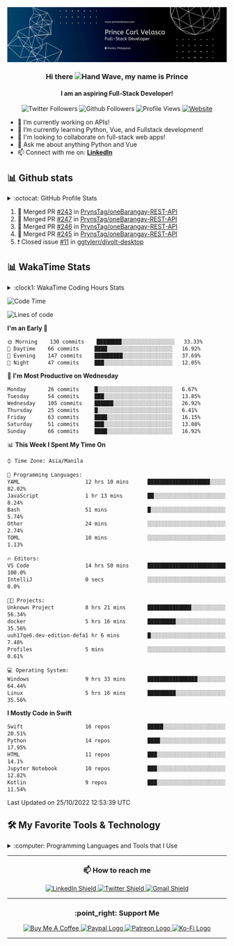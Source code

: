 <img src="./img/banner.svg" alt="Github Banner" align="center">

<div id="top-bar" align="center">
    <h3>Hi there <img src="https://media.giphy.com/media/hvRJCLFzcasrR4ia7z/giphy.gif" width="28" alt="Hand Wave">, my name is Prince</h3>
    <h4>I am an aspiring Full-Stack Developer!</h4>
    <img alt="Twitter Followers" src="https://img.shields.io/twitter/follow/PrynsTag"/> 
    <img alt="Github Followers" src="https://img.shields.io/github/followers/PrynsTag?label=Github%20Followers"/>
    <img alt="Profile Views" src="https://gpvc.arturio.dev/PrynsTag?color=red"/>
    <a href="https://princevelasco.com/" target="_blank">
        <img alt="Website" src="https://img.shields.io/website?url=https%3A%2F%2Fprincevelasco.com">
    </a>
</div>

- 🔭 I’m currently working on APIs! 
- 🌱 I’m currently learning Python, Vue, and Fullstack development!
- 👯 I'm looking to collaborate on full-stack web apps!
- 💬 Ask me about anything Python and Vue
- 📫 Connect with me on: [**LinkedIn**][linkedin-url]

## 📊 Github stats

<details> 
    <summary>:octocat: GitHub Profile Stats</summary>
    <br/>
    <p align="center">
        <img alt="PrynsTag's Top Languages" src="https://github-readme-stats.vercel.app/api/top-langs/?username=PrynsTag&layout=compact&theme=merko&hide=html,jupyter%20notebook" height="192px" width="375px"/>
        <img alt="PrynsTag's Github Stats" src="https://github-readme-stats.vercel.app/api?username=PrynsTag&show_icons=true&theme=merko" height="192px" width="460px"/> &nbsp;&nbsp;
        <img alt="PrynsTag's streak" src="https://github-readme-streak-stats.herokuapp.com/?user=PrynsTag&theme=merko"/>
    </p>
</details>

<!--START_SECTION:activity-->
1. 🎉 Merged PR [#243](https://github.com/PrynsTag/oneBarangay-REST-API/pull/243) in [PrynsTag/oneBarangay-REST-API](https://github.com/PrynsTag/oneBarangay-REST-API)
2. 🎉 Merged PR [#247](https://github.com/PrynsTag/oneBarangay-REST-API/pull/247) in [PrynsTag/oneBarangay-REST-API](https://github.com/PrynsTag/oneBarangay-REST-API)
3. 🎉 Merged PR [#246](https://github.com/PrynsTag/oneBarangay-REST-API/pull/246) in [PrynsTag/oneBarangay-REST-API](https://github.com/PrynsTag/oneBarangay-REST-API)
4. 🎉 Merged PR [#245](https://github.com/PrynsTag/oneBarangay-REST-API/pull/245) in [PrynsTag/oneBarangay-REST-API](https://github.com/PrynsTag/oneBarangay-REST-API)
5. ❗️ Closed issue [#11](https://github.com/ggtylerr/divolt-desktop/issues/11) in [ggtylerr/divolt-desktop](https://github.com/ggtylerr/divolt-desktop)
<!--END_SECTION:activity-->

## 📊 WakaTime Stats
<details>
    <summary>:clock1: WakaTime Coding Hours Stats</summary>
    <br/>
    <p align="center">
        <img src="https://wakatime.com/share/@PrynsTag/82d9447d-fad9-40d1-87c3-586ca3324e39.svg" alt="WakaTime Coding Hours Stat"/>
    </p>
</details>

<!--START_SECTION:waka-->
![Code Time](http://img.shields.io/badge/Code%20Time-1%2C112%20hrs%2047%20mins-blue)

![Lines of code](https://img.shields.io/badge/From%20Hello%20World%20I%27ve%20Written-952%20Thousand%20lines%20of%20code-blue)

**I'm an Early 🐤** 

```text
🌞 Morning    130 commits    ████████░░░░░░░░░░░░░░░░░   33.33% 
🌆 Daytime    66 commits     ████░░░░░░░░░░░░░░░░░░░░░   16.92% 
🌃 Evening    147 commits    █████████░░░░░░░░░░░░░░░░   37.69% 
🌙 Night      47 commits     ███░░░░░░░░░░░░░░░░░░░░░░   12.05%

```
📅 **I'm Most Productive on Wednesday** 

```text
Monday       26 commits     █░░░░░░░░░░░░░░░░░░░░░░░░   6.67% 
Tuesday      54 commits     ███░░░░░░░░░░░░░░░░░░░░░░   13.85% 
Wednesday    105 commits    ██████░░░░░░░░░░░░░░░░░░░   26.92% 
Thursday     25 commits     █░░░░░░░░░░░░░░░░░░░░░░░░   6.41% 
Friday       63 commits     ████░░░░░░░░░░░░░░░░░░░░░   16.15% 
Saturday     51 commits     ███░░░░░░░░░░░░░░░░░░░░░░   13.08% 
Sunday       66 commits     ████░░░░░░░░░░░░░░░░░░░░░   16.92%

```


📊 **This Week I Spent My Time On** 

```text
⌚︎ Time Zone: Asia/Manila

💬 Programming Languages: 
YAML                     12 hrs 10 mins      ████████████████████░░░░░   82.02% 
JavaScript               1 hr 13 mins        ██░░░░░░░░░░░░░░░░░░░░░░░   8.24% 
Bash                     51 mins             █░░░░░░░░░░░░░░░░░░░░░░░░   5.74% 
Other                    24 mins             ░░░░░░░░░░░░░░░░░░░░░░░░░   2.74% 
TOML                     10 mins             ░░░░░░░░░░░░░░░░░░░░░░░░░   1.13%

🔥 Editors: 
VS Code                  14 hrs 50 mins      █████████████████████████   100.0% 
IntelliJ                 0 secs              ░░░░░░░░░░░░░░░░░░░░░░░░░   0.0%

🐱‍💻 Projects: 
Unknown Project          8 hrs 21 mins       ██████████████░░░░░░░░░░░   56.34% 
docker                   5 hrs 16 mins       █████████░░░░░░░░░░░░░░░░   35.56% 
uuh17qe6.dev-edition-defa1 hr 6 mins         █░░░░░░░░░░░░░░░░░░░░░░░░   7.48% 
Profiles                 5 mins              ░░░░░░░░░░░░░░░░░░░░░░░░░   0.61%

💻 Operating System: 
Windows                  9 hrs 33 mins       ████████████████░░░░░░░░░   64.44% 
Linux                    5 hrs 16 mins       █████████░░░░░░░░░░░░░░░░   35.56%

```

**I Mostly Code in Swift** 

```text
Swift                    16 repos            █████░░░░░░░░░░░░░░░░░░░░   20.51% 
Python                   14 repos            ████░░░░░░░░░░░░░░░░░░░░░   17.95% 
HTML                     11 repos            ███░░░░░░░░░░░░░░░░░░░░░░   14.1% 
Jupyter Notebook         10 repos            ███░░░░░░░░░░░░░░░░░░░░░░   12.82% 
Kotlin                   9 repos             ███░░░░░░░░░░░░░░░░░░░░░░   11.54%

```



 Last Updated on 25/10/2022 12:53:39 UTC
<!--END_SECTION:waka-->

## 🛠️ My Favorite Tools & Technology

<details>
<summary>:computer: Programming Languages and Tools that I Use</summary>
<table>
<thead>
  <tr>
    <th>Categories</th>
    <th colspan="5">Technology</th>
  </tr>
</thead>
<tbody align="center">
  <tr>
    <td>Programming Language</td>
    <td>
        <img src="./img/python-original.svg" width="48" height="48" alt="Python"  />
        <br>Python
    </td>
    <td>
        <img src="./img/javascript-original.svg" width="48" height="48" alt="JavaScript"  />
        <br>JavaScript
    </td>
    <td>
        <img src="./img/kotlin.svg" width="48" height="48" alt="Kotlin"  />
        <br>Kotlin
    </td>
    <td>
        <img src="./img/php.svg" width="48" height="48" alt="PHP"  />
        <br>PHP
    </td>
    <td>
        <img src="./img/swift.svg" width="48" height="48" alt="Swift"  />
        <br>Swift
    </td>
  </tr>
  <tr>
    <td>Libraries</td>
    <td>
        <img src="./img/numpy.svg" height="48" alt="Swift"  />
        <br>Numpy
    </td>
    <td>
        <img src="./img/pandas.svg" width="48" height="48" alt="Swift"  />
        <br>Pandas
    </td>
    <td>
        <img src="./img/matplotlib.svg" height="48" alt="Swift"  />
        <br>Matplotlib
    </td>
    <td>
        <img src="./img/scikit-learn.svg" height="48" alt="Swift"  />
        <br>Scikit-Learn
    </td>
    <td>
        <img src="./img/scrapy.svg" height="48" alt="Swift"  />
        <br>Scrapy
    </td>
  </tr>
  <tr>
    <td>Front-End Technologies</td>
    <td>
        <img src="./img/sass.svg" height="48" alt="Sass"  />
        <br>Sass
    </td>
    <td>
        <img src="./img/bootstrap-plain.svg" width="48" height="48" alt="Bootstrap"  />
        <br>Bootstrap
    </td>
    <td>
        <img src="./img/tailwind.svg" width="48" height="48" alt="Tailwind"  />
        <br>Tailwind
    </td>
    <td>
        <img src="./img/javascript-original.svg" width="48" height="48" alt="JavaScript"  />
        <br>JavaScript
    </td>
    <td>
        <img src="./img/vue.svg" width="48" height="48" alt="Vue"  />
        <br>Vue
    </td>
  </tr>
  <tr>
    <td>Back-End Technologies</td>
    <td>
        <img src="./img/django.svg" height="48" width="96px" alt="Django"  />
        <br>Django
    </td>
    <td>
        <img src="./img/codeigniter.svg" height="48" width="96px" alt="CodeIgniter"  />
        <br>CodeIgniter
    </td>
    <td></td>
    <td></td>
    <td></td>
  </tr>
  <tr>
    <td>Database</td>
    <td>
        <img src="./img/sqlite.svg" height="48" width="96px" alt="SQLite" />
        <br>SQLite
    </td>
    <td>
        <img src="./img/mysql-original.svg" height="48" width="96px" alt="MySQL" />
        <br>MySQL
    </td>
    <td>
        <img src="./img/postgresql.svg" height="48" width="96px" alt="PostgreSQL" />
        <br>PostgreSQL
    </td>
    <td>
        <img src="./img/firestore.svg" height="48" width="96px" alt="Firestore" />
        <br>Firestore
    </td>
    <td>
        <img src="./img/redis.svg" height="48" width="96px" alt="Redis" />
        <br>Redis
    </td>
  </tr>
  <tr>
    <td>Cloud Hosting</td>
    <td>
        <img src="./img/gcp.svg" height="48" width="96px" alt="Google Cloud" />
        <br>GCP
    </td>
    <td>
        <img src="./img/aws.svg" height="48" width="96px" alt="Google Cloud" />
        <br>AWS
    </td>
    <td>
        <img src="./img/azure.svg" height="48" width="96px" alt="Google Cloud" />
        <br>Azure
    </td>
    <td>
        <img src="./img/heroku.svg" height="48" width="96px" alt="Heroku" />
        <br>Heroku
    </td>
    <td></td>
  </tr>
  <tr>
    <td rowspan="4">Software & Tools</td>
    <td>
        <img src="./img/git.svg" height="48" width="96px" alt="Git" />
        <br>Git
    </td>
    <td>
        <img src="./img/jira.svg" height="48" width="96px" alt="Jira" />
        <br>Jira
    </td>
    <td>
        <img src="./img/pre-commit.svg" height="48" width="48px" alt="Pre-commit" />
        <br>Pre-commit
    </td>
    <td>
        <img src="./img/pycharm.svg" height="48" width="96px" alt="Pycharm" />
        <br>Pycharm
    </td>
    <td>
        <img src="./img/android-studio.svg" height="48" width="96px" alt="Android Studio" />
        <br>Android Studio
    </td>
  </tr>
  <tr>
    <td>
        <img src="./img/notion.svg" height="48" width="96px" alt="Notion" />
        <br>Notion
    </td>
    <td>
        <img src="./img/ubuntu.svg" height="48" width="96px" alt="Ubuntu" />
        <br>Ubuntu
    </td>
    <td>
        <img src="./img/macos.svg" height="48" width="96px" alt="MacOS" />
        <br>MacOS
    </td>
    <td>
        <img src="./img/windows.svg" height="48" width="96px" alt="Windows" />
        <br>Windows
    </td>
    <td>
        <img src="./img/figma.svg" height="48" width="96px" alt="Figma" />
        <br>Figma
    </td>
  </tr>
  <tr>
    <td>
        <img src="./img/intellij.svg" height="48" width="96px" alt="IntelliJ IDEA" />
        <br>IntelliJ IDEA
    </td>
    <td>
        <img src="./img/webpack.svg" height="48" width="96px" alt="Webpack" />
        <br>Webpack
    </td>
    <td>
        <img src="./img/circleci.svg" height="48" width="96px" alt="CircleCI" />
        <br>CircleCI
    </td>
    <td>
        <img src="./img/travis-ci.svg" height="48" width="96px" alt="TravisCI" />
        <br>TravisCI
    </td>
    <td>
        <img src="./img/github-actions.svg" height="48" width="96px" alt="Github Actions" />
        <br>Github Actions
    </td>
  </tr>
  <tr>
    <td>
        <img src="./img/github.svg" height="48" alt="Github" />
        <br>Github
    </td>
    <td>
        <img src="./img/jupyter-notebook.svg" height="48" width="96px" alt="Jupyter Notebook" />
        <br>Jupyter Notebook
    </td>
    <td>
        <img src="./img/mypy.svg" width="96px" alt="Mypy" />
        <br>Mypy
    </td>
    <td>
        <img src="./img/pip.svg" height="48" width="96px" alt="PIP" />
        <br>PIP
    </td>
    <td>
        <img src="./img/postman.svg" height="48" width="96px" alt="Postman" />
        <br>Postman
    </td>
  </tr>
  <tr>
    <td>Linters & Code Formatters</td>
    <td>
        <img src="./img/eslint.svg" height="48" width="96px" alt="Github Actions" />
        <br>ESlint
    </td>
    <td>
        <img src="./img/stylelint.svg" height="48" width="96px" alt="Github Actions" />
        <br>Stylelint
    </td>
    <td>
        <img src="./img/pylint.svg" height="48" width="96px" alt="Github Actions" />
        <br>Pylint
    </td>
    <td>
        Flake8
    </td>
    <td>
        <img src="./img/black.png" height="48" width="96px" alt="Github Actions" />
        <br>Black
    </td>
  </tr>
</tbody>
</table>
</details>

---

<div align="center">
    <h3>📫 How to reach me</h3>
    <a href="https://www.linkedin.com/in/princevelasco/">
        <img src="https://img.shields.io/badge/LinkedIn-0077B5?style=for-the-badge&logo=linkedin&logoColor=white" alt="LinkedIn Shield">
    </a>
    <a href="https://twitter.com/PrynsTag">
        <img src="https://img.shields.io/badge/Twitter-1DA1F2?style=for-the-badge&logo=twitter&logoColor=white" alt="Twitter Shield">
    </a>
    <a href="mailto:github@princevelasco.com?subject= Just Want to Reach Out!">
        <img src="https://img.shields.io/badge/Gmail-D14836?style=for-the-badge&logo=gmail&logoColor=white" alt="Gmail Shield">
    </a>
</div>

---

<div align="center">
    <h3>:point_right: Support Me</h3>
    <p>
        <a href="https://www.buymeacoffee.com/PrynsTag" target="_blank">
            <img src="https://img.shields.io/badge/Buy_Me_A_Coffee-FFDD00?style=for-the-badge&logo=buy-me-a-coffee&logoColor=black" alt="Buy Me A Coffee" >
        </a>
        <a href="https://www.paypal.com/donate/?hosted_button_id=HRJXYEAC4VVEY">
            <img src="https://img.shields.io/badge/PayPal-00457C?style=for-the-badge&logo=paypal&logoColor=white" alt="Paypal Logo">
        </a>
        <a href="https://www.patreon.com/prynstag">
            <img src="https://img.shields.io/badge/Patreon-F96854?style=for-the-badge&logo=patreon&logoColor=white" alt="Patreon Logo">
        </a>
        <a href="https://ko-fi.com/prynstag">
            <img src="https://img.shields.io/badge/Ko--fi-F16061?style=for-the-badge&logo=ko-fi&logoColor=white" alt="Ko-Fi Logo">
        </a>
    </p>
</div>

---

<!-- MARKDOWN LINKS & IMAGES -->
<!-- https://www.markdownguide.org/basic-syntax/#reference-style-links -->
[linkedin-url]: https://www.linkedin.com/in/princevelasco/
[linkedin-shield]: https://img.shields.io/badge/LinkedIn-0077B5?style=for-the-badge&logo=linkedin&logoColor=white

[codewars-url]: https://www.codewars.com/users/PrynsTag
[codewars-shield]: https://img.shields.io/badge/Codewars-B1361E?style=for-the-badge&logo=Codewars&logoColor=white

[bitbucket-url]: https://bitbucket.org/PrynsTag/
[bitbucket-shield]: https://img.shields.io/badge/Bitbucket-0747a6?style=for-the-badge&logo=bitbucket&logoColor=white

[hackerrank-url]: https://www.hackerrank.com/PrynsTag
[hackerrank-shield]: https://img.shields.io/badge/-Hackerrank-2EC866?style=for-the-badge&logo=HackerRank&logoColor=white

[github-url]: https://github.com/PrynsTag
[github-shield]: https://img.shields.io/badge/GitHub-100000?style=for-the-badge&logo=github&logoColor=white

[kaggle-url]: https://www.kaggle.com/princecarlvelasco
[kaggle-shield]: https://img.shields.io/badge/Kaggle-20BEFF?style=for-the-badge&logo=Kaggle&logoColor=white

[stackoverflow-url]: https://stackoverflow.com/users/11668142/prynstag
[stackoverflow-shield]: https://img.shields.io/badge/Stack_Overflow-FE7A16?style=for-the-badge&logo=stack-overflow&logoColor=white

[banner-url]: https://github.com/PrynsTag/PrynsTag/blob/master/banner_illustration.png
[banner-author-url]: https://dribbble.com/shots/7250175-Manage-your-own-task

[github-stats-url]: https://github-readme-stats.vercel.app/api?username=PrynsTag&show_icons=true&theme=merko
[github-top-lang-url]: https://github-readme-stats.vercel.app/api/top-langs/?username=PrynsTag&layout=compact&theme=merko&hide=html,jupyter%20notebook
[streak-stats-url]: https://github-readme-streak-stats.herokuapp.com/?user=PrynsTag&theme=merko

[profile-views-url]: https://gpvc.arturio.dev/PrynsTag?color=red
[profile-views-shield]: https://img.shields.io/badge/Visitors-172B4D?style=for-the-badge&logo=Opsgenie&logoColor=white

[twitter-url]: https://twitter.com/PrynsTag
[twitter-shield]: https://img.shields.io/badge/Twitter-1DA1F2?style=for-the-badge&logo=twitter&logoColor=white

<!-- Programming Language Shields -->
[python-shield]: https://img.shields.io/badge/Python-FFD43B?style=for-the-badge&logo=python&logoColor=darkgreen
[html-shield]: https://img.shields.io/badge/HTML5-E34F26?style=for-the-badge&logo=html5&logoColor=white
[css-shield]: https://img.shields.io/badge/CSS3-1572B6?style=for-the-badge&logo=css3&logoColor=white
[js-shield]: https://img.shields.io/badge/JavaScript-323330?style=for-the-badge&logo=javascript&logoColor=F7DF1E
[php-shield]: https://img.shields.io/badge/PHP-777BB4?style=for-the-badge&logo=php&logoColor=white
[swift-shield]: https://img.shields.io/badge/Swift-FA7343?style=for-the-badge&logo=swift&logoColor=white
[kotlin-shield]: https://img.shields.io/badge/Kotlin-0095D5?&style=for-the-badge&logo=kotlin&logoColor=white
[sklearn-shield]: https://img.shields.io/badge/scikit_learn-F7931E?style=for-the-badge&logo=scikit-learn&logoColor=white
[numpy-shield]: https://img.shields.io/badge/Numpy-777BB4?style=for-the-badge&logo=numpy&logoColor=white
[pandas-shield]: https://img.shields.io/badge/Pandas-2C2D72?style=for-the-badge&logo=pandas&logoColor=white
[json-shield]: https://img.shields.io/badge/json-5E5C5C?style=for-the-badge&logo=json&logoColor=white
<!-- Database Shields -->
[mysql-shield]: https://img.shields.io/badge/MySQL-005C84?style=for-the-badge&logo=mysql&logoColor=white
[postgre-shield]: https://img.shields.io/badge/PostgreSQL-316192?style=for-the-badge&logo=postgresql&logoColor=white
[sqlite-shield]: https://img.shields.io/badge/SQLite-07405E?style=for-the-badge&logo=sqlite&logoColor=white
[redis-shield]: https://img.shields.io/badge/redis-%23DD0031.svg?&style=for-the-badge&logo=redis&logoColor=white
<!-- Frameworks Shields -->
[firebase-shield]: https://img.shields.io/badge/firebase-ffca28?style=for-the-badge&logo=firebase&logoColor=black
[npm-shield]: https://img.shields.io/badge/npm-CB3837?style=for-the-badge&logo=npm&logoColor=white
[sass-shield]: https://img.shields.io/badge/Sass-CC6699?style=for-the-badge&logo=sass&logoColor=white
[jupyter-shield]: https://img.shields.io/badge/Jupyter-F37626.svg?&style=for-the-badge&logo=Jupyter&logoColor=white
[markdown-shield]: https://img.shields.io/badge/Markdown-000000?style=for-the-badge&logo=markdown&logoColor=white
[bash-shield]: https://img.shields.io/badge/Shell_Script-121011?style=for-the-badge&logo=gnu-bash&logoColor=white
[vue-shield]: https://img.shields.io/badge/Vue.js-35495E?style=for-the-badge&logo=vuedotjs&logoColor=4FC08D
[tailwind-shield]: https://img.shields.io/badge/Tailwind_CSS-38B2AC?style=for-the-badge&logo=tailwind-css&logoColor=white
[bootstrap-shield]: https://img.shields.io/badge/Bootstrap-563D7C?style=for-the-badge&logo=bootstrap&logoColor=white
[jquery-shield]: https://img.shields.io/badge/jQuery-0769AD?style=for-the-badge&logo=jquery&logoColor=white
[django-shield]: https://img.shields.io/badge/Django-092E20?style=for-the-badge&logo=django&logoColor=green
[drf-shield]: https://img.shields.io/badge/DJANGO-REST-ff1709?style=for-the-badge&logo=django&logoColor=white&color=ff1709&labelColor=gray
[CI-shield]: https://img.shields.io/badge/Codeigniter-EF4223?style=for-the-badge&logo=codeigniter&logoColor=white
[postman-shield]: https://img.shields.io/badge/Postman-FF6C37?style=for-the-badge&logo=Postman&logoColor=white
[selenium-shield]: https://img.shields.io/badge/Selenium-43B02A?style=for-the-badge&logo=Selenium&logoColor=white
[chartjs-shield]: https://img.shields.io/badge/Chart.js-FF6384?style=for-the-badge&logo=chartdotjs&logoColor=white
[xampp-shield]: https://img.shields.io/badge/Xampp-F37623?style=for-the-badge&logo=xampp&logoColor=white
[gitkraken-shield]: https://img.shields.io/badge/GitKraken-179287?style=for-the-badge&logo=GitKraken&logoColor=white
[cocoapods-shield]: https://img.shields.io/badge/cocoapods-FA2A02?style=for-the-badge&logo=cocoapods&logoColor=white
[gradle-shield]: https://img.shields.io/badge/gradle-02303A?style=for-the-badge&logo=gradle&logoColor=white
[webpack-shield]: https://img.shields.io/badge/Webpack-8DD6F9?style=for-the-badge&logo=Webpack&logoColor=white
<!-- Workflow Platforms Shields -->
[jira-shield]: https://img.shields.io/badge/Jira-0052CC?style=for-the-badge&logo=Jira&logoColor=white
<!-- Cloud Shields -->
[aws-shield]: https://img.shields.io/badge/Amazon_AWS-232F3E?style=for-the-badge&logo=amazon-aws&logoColor=white
[gcs-shield]: https://img.shields.io/badge/Google_Cloud-4285F4?style=for-the-badge&logo=google-cloud&logoColor=white
[azure-shield]: https://img.shields.io/badge/microsoft%20azure-0089D6?style=for-the-badge&logo=microsoft-azure&logoColor=white
[heroku-shield]: https://img.shields.io/badge/Heroku-430098?style=for-the-badge&logo=heroku&logoColor=white
[actions-shield]: https://img.shields.io/badge/GitHub_Actions-2088FF?style=for-the-badge&logo=github-actions&logoColor=white
[travis-shield]: https://img.shields.io/badge/travis_CI-3EAAAF?style=for-the-badge&logo=travisci&logoColor=white
[circleci-shield]: https://img.shields.io/badge/circleci-343434?style=for-the-badge&logo=circleci&logoColor=white
<!-- Web Browsers Shields -->
[chrome-shield]: https://img.shields.io/badge/Google_chrome-4285F4?style=for-the-badge&logo=Google-chrome&logoColor=white
[firefox-shield]: https://img.shields.io/badge/Firefox_Browser-FF7139?style=for-the-badge&logo=Firefox-Browser&logoColor=white
[opera-shield]: https://img.shields.io/badge/Opera-FF1B2D?style=for-the-badge&logo=Opera&logoColor=white
[brave-shield]: https://img.shields.io/badge/Brave-FF1B2D?style=for-the-badge&logo=Brave&logoColor=white
<!-- OS Shields -->
[ubuntu-shield]: https://img.shields.io/badge/Ubuntu-E95420?style=for-the-badge&logo=ubuntu&logoColor=white
[android-shield]: https://img.shields.io/badge/Android-3DDC84?style=for-the-badge&logo=android&logoColor=white
[windows-shield]: https://img.shields.io/badge/Windows-0078D6?style=for-the-badge&logo=windows&logoColor=white
[mac-shield]: https://img.shields.io/badge/mac%20os-000000?style=for-the-badge&logo=apple&logoColor=white
<!-- IDE Shields -->
[xcode-shield]: https://img.shields.io/badge/Xcode-007ACC?style=flat-square&logo=Xcode&logoColor=white
[vscode-shield]: https://img.shields.io/badge/Visual_Studio_Code-0078D4?style=for-the-badge&logo=visual%20studio%20code&logoColor=white
[pycharm-shield]: https://img.shields.io/badge/pycharm-143?style=for-the-badge&logo=pycharm&logoColor=black&color=black&labelColor=green
[phpstorm-shield]: https://img.shields.io/badge/phpstorm-143?style=for-the-badge&logo=phpstorm&logoColor=black&color=black&labelColor=darkorchid
[intellij-shield]: https://img.shields.io/badge/IntelliJIDEA-000000.svg?style=for-the-badge&logo=intellij-idea&logoColor=white
[android-studio-shield]: https://img.shields.io/badge/Android_Studio-3DDC84?style=for-the-badge&logo=android-studio&logoColor=white
<!-- Office Shields -->
[notion-shield]: https://img.shields.io/badge/Notion-000000?style=for-the-badge&logo=notion&logoColor=white
[trello-shield]: https://img.shields.io/badge/Trello-0052CC?style=for-the-badge&logo=trello&logoColor=white
<!-- Design Shields -->
[figma-shield]: https://img.shields.io/badge/Figma-F24E1E?style=for-the-badge&logo=figma&logoColor=white
[canva-shield]: https://img.shields.io/badge/Canva-%2300C4CC.svg?&style=for-the-badge&logo=Canva&logoColor=white
<!-- Education Shields -->
[udemy-shield]: https://img.shields.io/badge/Udemy-EC5252?style=for-the-badge&logo=Udemy&logoColor=white
[khan-shield]: https://img.shields.io/badge/Khan%20Academy-14BF96?style=for-the-badge&logo=Khan%20Academy&logoColor=white
[pluralsight-shield]: https://img.shields.io/badge/Pluralsight-F15B2A?style=for-the-badge&logo=Pluralsight&logoColor=white
[coursera-shield]: https://img.shields.io/badge/Coursera-0056D2?style=for-the-badge&logo=Coursera&logoColor=white
[udacity-shield]: https://img.shields.io/badge/Udacity-grey?style=for-the-badge&logo=udacity&logoColor=#5FCFEE
[fcc-shield]: https://img.shields.io/badge/free%20code%20camp-27273D?style=for-the-badge&logo=freecodecamp&logoColor=white
[skillshare-shield]: https://img.shields.io/badge/skill%20share-002333?style=for-the-badge&logo=skillshare&logoColor=white
[edx-shield]: https://img.shields.io/badge/Edx-193A3E?style=for-the-badge&logo=edx&logoColor=white
[datacamp-shield]: https://img.shields.io/badge/Datacamp-05192D?style=for-the-badge&logo=datacamp&logoColor=65FF8F
[mdn-shield]: https://img.shields.io/badge/MDN_Web_Docs-black?style=for-the-badge&logo=mdnwebdocs&logoColor=white
<!-- Linter Shields -->
[eslint-shield]: https://img.shields.io/badge/eslint-3A33D1?style=for-the-badge&logo=eslint&logoColor=white
[prettier-shield]: https://img.shields.io/badge/prettier-1A2C34?style=for-the-badge&logo=prettier&logoColor=F7BA3E
[stylelint-shield]: https://img.shields.io/badge/stylelint-000?style=for-the-badge&logo=stylelint&logoColor=white
[stylelint-shield]: https://img.shields.io/badge/stylelint-000?style=for-the-badge&logo=stylelint&logoColor=white
<!-- Terminal Shields -->
[gnu-shield]: https://img.shields.io/badge/GNU%20Bash-4EAA25?style=for-the-badge&logo=GNU%20Bash&logoColor=white

